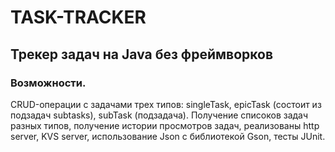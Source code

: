 # **TASK-TRACKER**

## Трекер задач на Java без фреймворков

### **Возможности.**
CRUD-операции с задачами трех типов: singleTask, epicTask (состоит из подзадач subtasks), subTask (подзадача).
Получение списоков задач разных типов, получение истории просмотров задач, реализованы http server, KVS server, 
использование Json с библиотекой Gson, тесты JUnit.
